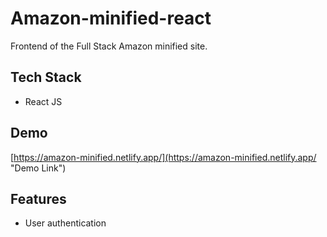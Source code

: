 # Amazon-minified-react
Frontend of the Full Stack Amazon minified site.

## Tech Stack
- React JS

## Demo
[https://amazon-minified.netlify.app/](https://amazon-minified.netlify.app/ "Demo Link")

## Features
-  User authentication

